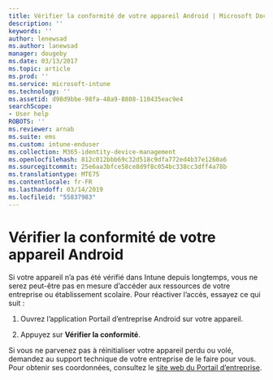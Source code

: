 ```yaml
---
title: Vérifier la conformité de votre appareil Android | Microsoft Docs
description: ''
keywords: ''
author: lenewsad
ms.author: lanewsad
manager: dougeby
ms.date: 03/13/2017
ms.topic: article
ms.prod: ''
ms.service: microsoft-intune
ms.technology: ''
ms.assetid: d98d9bbe-98fa-48a9-8808-110435eac9e4
searchScope:
- User help
ROBOTS: ''
ms.reviewer: arnab
ms.suite: ems
ms.custom: intune-enduser
ms.collection: M365-identity-device-management
ms.openlocfilehash: 812c012bbb69c32d518c9dfa772ed4b37e1260a6
ms.sourcegitcommit: 25e6aa3bfce58ce8d9f8c054bc338cc3dff4a78b
ms.translationtype: MTE75
ms.contentlocale: fr-FR
ms.lasthandoff: 03/14/2019
ms.locfileid: "55837983"
---
```

# <a name="check-compliance-on-your-android-device"></a>Vérifier la conformité de votre appareil Android

Si votre appareil n’a pas été vérifié dans Intune depuis longtemps, vous ne serez peut-être pas en mesure d’accéder aux ressources de votre entreprise ou établissement scolaire. Pour réactiver l’accès, essayez ce qui suit :

1. Ouvrez l’application Portail d’entreprise Android sur votre appareil.

2. Appuyez sur **Vérifier la conformité**.

Si vous ne parvenez pas à réinitialiser votre appareil perdu ou volé, demandez au support technique de votre entreprise de le faire pour vous. Pour obtenir ses coordonnées, consultez le [site web du Portail d’entreprise](https://go.microsoft.com/fwlink/?linkid=2010980).
